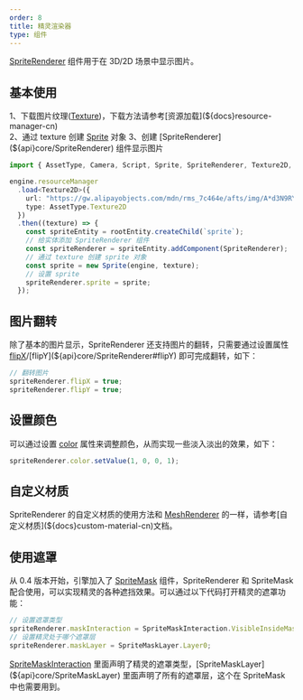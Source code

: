 ```yaml
---
order: 8
title: 精灵渲染器
type: 组件
---
```


[SpriteRenderer](${api}core/SpriteRenderer) 组件用于在 3D/2D 场景中显示图片。

<playground src="sprite-renderer.ts"></playground>

## 基本使用

1、下载图片纹理([Texture](${docs}texture-cn))，下载方法请参考[资源加载](${docs}resource-manager-cn)    
2、通过 texture 创建 [Sprite](${docs}sprite-cn) 对象    
3、创建 [SpriteRenderer](${api}core/SpriteRenderer) 组件显示图片

```typescript
import { AssetType, Camera, Script, Sprite, SpriteRenderer, Texture2D, Vector3, WebGLEngine } from "oasis-engine";

engine.resourceManager
  .load<Texture2D>({
    url: "https://gw.alipayobjects.com/mdn/rms_7c464e/afts/img/A*d3N9RYpcKncAAAAAAAAAAAAAARQnAQ",
    type: AssetType.Texture2D
  })
  .then((texture) => {
    const spriteEntity = rootEntity.createChild(`sprite`);
    // 给实体添加 SpriteRenderer 组件
    const spriteRenderer = spriteEntity.addComponent(SpriteRenderer);
    // 通过 texture 创建 sprite 对象
    const sprite = new Sprite(engine, texture);
    // 设置 sprite
    spriteRenderer.sprite = sprite;
  });
```

## 图片翻转

除了基本的图片显示，SpriteRenderer 还支持图片的翻转，只需要通过设置属性 [flipX](${api}core/SpriteRenderer#flipX)/[flipY](${api}core/SpriteRenderer#flipY) 即可完成翻转，如下：

```typescript
// 翻转图片
spriteRenderer.flipX = true;
spriteRenderer.flipY = true;
```
<playground src="sprite-flip.ts"></playground>

## 设置颜色

可以通过设置 [color](${api}core/SpriteRenderer#color) 属性来调整颜色，从而实现一些淡入淡出的效果，如下：

```typescript
spriteRenderer.color.setValue(1, 0, 0, 1);
```

<playground src="sprite-color.ts"></playground>

## 自定义材质

SpriteRenderer 的自定义材质的使用方法和 [MeshRenderer](${docs}mesh-renderer-cn) 的一样，请参考[自定义材质](${docs}custom-material-cn)文档。

<playground src="sprite-material-blur.ts"></playground>

## 使用遮罩

从 0.4 版本开始，引擎加入了 [SpriteMask](${docs}sprite-mask-cn) 组件，SpriteRenderer 和 SpriteMask 配合使用，可以实现精灵的各种遮挡效果。可以通过以下代码打开精灵的遮罩功能：

```typescript
// 设置遮罩类型
spriteRenderer.maskInteraction = SpriteMaskInteraction.VisibleInsideMask;
// 设置精灵处于哪个遮罩层
spriteRenderer.maskLayer = SpriteMaskLayer.Layer0;
```

[SpriteMaskInteraction](${api}core/SpriteMaskInteraction) 里面声明了精灵的遮罩类型，[SpriteMaskLayer](${api}core/SpriteMaskLayer) 里面声明了所有的遮罩层，这个在 SpriteMask 中也需要用到。

<playground src="sprite-mask.ts"></playground>